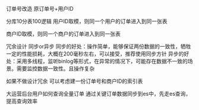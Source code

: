 订单号改造
原订单号+用户ID

分库10分表100逻辑
用户ID取模，则同一个用户的订单进入到同一张表

商户ID取模，则同一个商户的订单进入到同一张表

冗余设计
同步or异步
同步的好处：操作简单，能够保证两份数据的一致性，牺牲一定的性能损耗，大概在200毫秒左右，可以接受，推荐使用同步方针
异步的好处：采用多线程，监听binlog等形式，在异常的情况下，可能存在数据不一致的场景。需要监控数据一致性。且操作复杂

如果不做设计冗余
可以考虑建一份订单号和商户ID的索引表

大运营后台用户如何查询全量订单
通过关键订单数据同步到es中，先走es查询，提高查询效率

